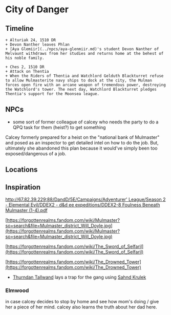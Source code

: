 # City of Danger
## Timeline
```timeline
+ Alturiak 24, 1510 DR
+ Devon Nanther leaves Phlan
+ [Aya Glemiir](../npcs/aya-glenmiir.md)'s student Devon Nanther of Melvaunt withdraws from her studies and returns home at the behest of his noble family.

+ Ches 2, 1510 DR
+ Attack on Thentia
+ When the Riders of Thentia and Watchlord Gelduth Blackturret refuse to allow Mulmasterite navy ships to dock at the city, the Mulman forces open fire with an arcane weapon of tremendous power, destroying the Watchlord's tower. The next day, Watchlord Blackturret pledges Thentia's support for the Moonsea league. 
```
## NPCs
- some sort of former colleague of calcey who needs the party to do a QPQ task for them (heist?) to get something


Calcey formerly prepared for a heist on the "national bank of Mulmaster" and posed as an inspector to get detailed intel on how to do the job. But, ultimately she abandoned this plan because it would've simply been too exposed/dangerous of a job.
## Locations
## Inspiration
[http://67.82.39.229:88/DandD/5E/Campaigns/Adventurer' League/Season 2 - Elemental Evil/DDEX2 - d&d ee expeditions/DDEX2-8 Foulness Beneath Mulmaster (1-4).pdf](http://67.82.39.229:88/DandD/5E/Campaigns/Adventurer%27%20League/Season%202%20-%20Elemental%20Evil/DDEX2%20-%20d&d%20ee%20expeditions/DDEX2-8%20Foulness%20Beneath%20Mulmaster%20(1-4).pdf)

[https://forgottenrealms.fandom.com/wiki/Mulmaster?so=search&file=Mulmaster_district_Will_Doyle.jpg](https://forgottenrealms.fandom.com/wiki/Mulmaster?so=search&file=Mulmaster_district_Will_Doyle.jpg)

[https://forgottenrealms.fandom.com/wiki/The_Sword_of_Selfaril](https://forgottenrealms.fandom.com/wiki/The_Sword_of_Selfaril)

[https://forgottenrealms.fandom.com/wiki/The_Drowned_Tower](https://forgottenrealms.fandom.com/wiki/The_Drowned_Tower)

- [Thurndan Tallwand](../../Characters%20%281%29/Thurndan%20Tallwand/%21index.md) lays a trap for the gang using [Sahnd Krulek](../../Characters%20%281%29/Sahnd%20Krulek/%21index.md)

### Elmwood
in case calcey decides to stop by home and see how mom's doing / give her a piece of her mind.
calcey also learns the truth about her dad here.
